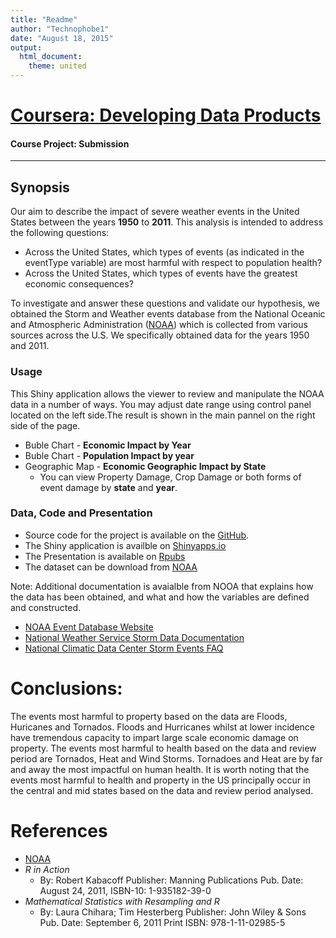 ```yaml
---
title: "Readme"
author: "Technophobe1"
date: "August 18, 2015"
output: 
  html_document: 
    theme: united
---
```


[Coursera: Developing Data Products][9]
=========================
#### Course Project: Submission

---
## Synopsis
Our aim to describe the impact of severe weather events in the United States between the years **1950** to **2011**. This analysis is intended to address the following questions:

- Across the United States, which types of events (as indicated in the eventType variable) are most harmful with respect to population health?
- Across the United States, which types of events have the greatest economic consequences?

To investigate and answer these questions and validate our hypothesis, we obtained the Storm and Weather events database from the National Oceanic and Atmospheric Administration ([NOAA][1])  which is collected from various sources across the U.S. We specifically obtained data for the years 1950 and 2011.

### Usage

This Shiny application allows the viewer to review and manipulate the NOAA data in a number of ways. You may adjust date range using control panel located on the left side.The result is shown in the main pannel on the right side of the page.

- Buble Chart - **Economic Impact by Year**
- Buble Chart - **Population Impact by year**
- Geographic Map - **Economic Geographic Impact by State**
    - You can view Property Damage, Crop Damage or both forms of event damage by **state** and **year**.

### Data, Code and Presentation

- Source code for the project is available on the [GitHub][5].
- The Shiny application is availble on [Shinyapps.io][7]
- The Presentation is available on [Rpubs][8] 
- The dataset can be download from [NOAA][2]

Note: Additional documentation is avaialble from NOOA that explains how the data has been obtained, and what and how the variables are defined and constructed.

- [NOAA Event Database Website][2]
- [National Weather Service Storm Data Documentation][3]
- [National Climatic Data Center Storm Events FAQ][4]

# Conclusions:

The events most harmful to property based on the data are Floods, Huricanes and Tornados. Floods and Hurricanes whilst at lower incidence have tremendous capacity to impart large scale economic damage on property. The events most harmful to health based on the data and review period are Tornados, Heat and Wind Storms. Tornadoes and Heat are by far and away the most impactful on human health. It is worth noting that the events most harmful to health and property in the US principally occur in the central and mid states based on the data and review period analysed.

# References

- [NOAA][1]
- *R in Action*
    - By: Robert Kabacoff Publisher: Manning Publications Pub. Date: August 24, 2011, ISBN-10: 1-935182-39-0
- *Mathematical Statistics with Resampling and R*
    - By: Laura Chihara; Tim Hesterberg Publisher: John Wiley & Sons Pub. Date: September 6, 2011 Print ISBN: 978-1-11-02985-5
    

[1]: http://www.noaa.gov/
[2]: http://www.ncdc.noaa.gov/stormevents/details.jsp?type=collection
[3]: https://d396qusza40orc.cloudfront.net/repdata%2Fpeer2_doc%2Fpd01016005curr.pdf
[4]: https://d396qusza40orc.cloudfront.net/repdata%2Fpeer2_doc%2FNCDC%20Storm%20Events-FAQ%20Page.pdf
[5]: https://github.com/Technophobe01/courses/tree/master/09_DevelopingDataProducts/00CourseWork/StormDatabase
[6]: https://d396qusza40orc.cloudfront.net/repdata%2Fdata%2FStormData.csv.bz2 "Storm Data"
[7]: https://technophobe01.shinyapps.io/StormDatabase
[8]: https://rpubs.com/Technophobe01/StormDatabase
[9]: https://class.coursera.org/devdataprod-031
